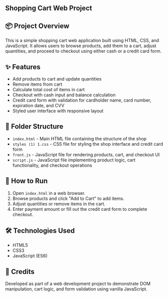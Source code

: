 ## Shopping Cart Web Project

## 📦 Project Overview
This is a simple shopping cart web application built using HTML, CSS, and JavaScript. It allows users to browse products, add them to a cart, adjust quantities, and proceed to checkout using either cash or a credit card form.

## ✨ Features
- Add products to cart and update quantities
- Remove items from cart
- Calculate total cost of items in cart
- Checkout with cash input and balance calculation
- Credit card form with validation for cardholder name, card number, expiration date, and CVV
- Styled user interface with responsive layout

## 📁 Folder Structure
- `index.html` - Main HTML file containing the structure of the shop
- `styles (1) 1.css` - CSS file for styling the shop interface and credit card form
- `front.js` - JavaScript file for rendering products, cart, and checkout UI
- `script.js` - JavaScript file implementing product logic, cart functionality, and checkout operations

## 🚀 How to Run
1. Open `index.html` in a web browser.
2. Browse products and click "Add to Cart" to add items.
3. Adjust quantities or remove items in the cart.
4. Enter payment amount or fill out the credit card form to complete checkout.

## 🛠 Technologies Used
- HTML5
- CSS3
- JavaScript (ES6)

## 🙌 Credits
Developed as part of a web development project to demonstrate DOM manipulation, cart logic, and form validation using vanilla JavaScript.

